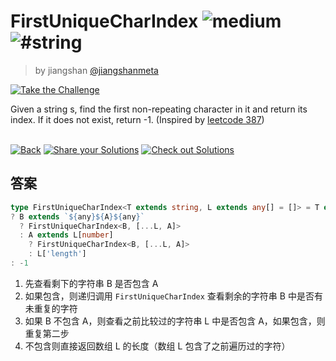 <!--info-header-start--><h1>FirstUniqueCharIndex <img src="https://img.shields.io/badge/-medium-d9901a" alt="medium"/> <img src="https://img.shields.io/badge/-%23string-999" alt="#string"/></h1><blockquote><p>by jiangshan <a href="https://github.com/jiangshanmeta" target="_blank">@jiangshanmeta</a></p></blockquote><p><a href="https://tsch.js.org/9286/play" target="_blank"><img src="https://img.shields.io/badge/-Take%20the%20Challenge-3178c6?logo=typescript&logoColor=white" alt="Take the Challenge"/></a> </p><!--info-header-end-->

Given a string s, find the first non-repeating character in it and return its index. If it does not exist, return -1. (Inspired by [leetcode 387](https://leetcode.com/problems/first-unique-character-in-a-string/))

<!--info-footer-start--><br><a href="../../README.md" target="_blank"><img src="https://img.shields.io/badge/-Back-grey" alt="Back"/></a> <a href="https://tsch.js.org/9286/answer" target="_blank"><img src="https://img.shields.io/badge/-Share%20your%20Solutions-teal" alt="Share your Solutions"/></a> <a href="https://tsch.js.org/9286/solutions" target="_blank"><img src="https://img.shields.io/badge/-Check%20out%20Solutions-de5a77?logo=awesome-lists&logoColor=white" alt="Check out Solutions"/></a> <!--info-footer-end-->

## 答案

```ts
type FirstUniqueCharIndex<T extends string, L extends any[] = []> = T extends `${infer A}${infer B}`
? B extends `${any}${A}${any}` 
  ? FirstUniqueCharIndex<B, [...L, A]> 
  : A extends L[number] 
    ? FirstUniqueCharIndex<B, [...L, A]> 
    : L['length']
: -1
```

1. 先查看剩下的字符串 B 是否包含 A
2. 如果包含，则递归调用 `FirstUniqueCharIndex` 查看剩余的字符串 B 中是否有未重复的字符
3. 如果 B 不包含 A，则查看之前比较过的字符串 L 中是否包含 A，如果包含，则重复第二步
4. 不包含则直接返回数组 L 的长度（数组 L 包含了之前遍历过的字符）
